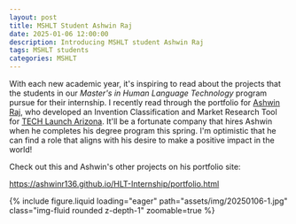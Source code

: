 ```yaml
---
layout: post
title: MSHLT Student Ashwin Raj
date: 2025-01-06 12:00:00
description: Introducing MSHLT student Ashwin Raj
tags: MSHLT students
categories: MSHLT
---
```




With each new academic year, it's inspiring to read about the projects that the students in our *Master's in Human Language Technology* program pursue for their internship. I recently read through the portfolio for [Ashwin Raj](https://www.linkedin.com/in/ashwin-raj-056140181/?lipi=urn%3Ali%3Apage%3Ad_flagship3_profile_view_base_recent_activity_content_view%3Bsz6NPmYJQbyesCUc9OPgWw%3D%3D), who developed an Invention Classification and Market Research Tool for [TECH Launch Arizona](https://techlaunch.arizona.edu/). It'll be a fortunate company that hires Ashwin when he completes his degree program this spring. I'm optimistic that he can find a role that aligns with his desire to make a positive impact in the world!

Check out this and Ashwin's other projects on his portfolio site:

https://ashwinr136.github.io/HLT-Internship/portfolio.html

<div class="row mt-3">
    <div class="col-sm mt-3 mt-md-0">
        {% include figure.liquid loading="eager" path="assets/img/20250106-1.jpg" class="img-fluid rounded z-depth-1" zoomable=true %}
    </div>
</div>